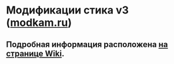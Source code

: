 # Модификации стика v3 ([modkam.ru](https://modkam.ru/?p=1112))
## Подробная информация расположена [на странице Wiki](https://github.com/egony/MODKAM-STICK-V3/wiki).

